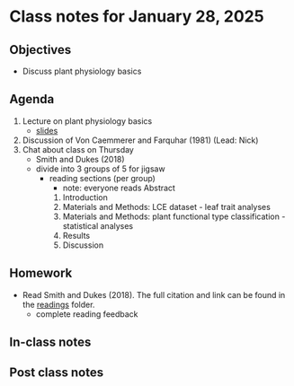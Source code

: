 # Class notes for January 28, 2025

## Objectives
- Discuss plant physiology basics

## Agenda
1. Lecture on plant physiology basics
	- [slides](../lecture_slides/slides_01.28.2025.pdf)
2. Discussion of Von Caemmerer and Farquhar (1981) (Lead: Nick)
3. Chat about class on Thursday
	- Smith and Dukes (2018)
	- divide into 3 groups of 5 for jigsaw
		- reading sections (per group)
			- note: everyone reads Abstract
			1. Introduction
			2. Materials and Methods: LCE dataset - leaf trait analyses
			3. Materials and Methods: plant functional type classification - statistical analyses
			4. Results
			5. Discussion

## Homework
- Read Smith and Dukes (2018). The full citation and link can be found in the 
[readings](../readings) folder.
	- complete reading feedback

## In-class notes

## Post class notes

